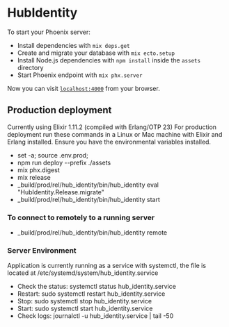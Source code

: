 # HubIdentity

To start your Phoenix server:

  * Install dependencies with `mix deps.get`
  * Create and migrate your database with `mix ecto.setup`
  * Install Node.js dependencies with `npm install` inside the `assets` directory
  * Start Phoenix endpoint with `mix phx.server`

Now you can visit [`localhost:4000`](http://localhost:4000) from your browser.

## Production deployment
Currently using Elixir 1.11.2 (compiled with Erlang/OTP 23)
For production deployment run these commands in a Linux or Mac machine with Elixir and Erlang installed.
Ensure you have the environmental variables installed.

- set -a; source .env.prod;
- npm run deploy --prefix ./assets
- mix phx.digest
- mix release
- _build/prod/rel/hub_identity/bin/hub_identity eval "HubIdentity.Release.migrate"
- _build/prod/rel/hub_identity/bin/hub_identity start
### To connect to remotely to a running server
- _build/prod/rel/hub_identity/bin/hub_identity remote

### Server Environment
Application is currently running as a service with systemctl, the file is located at /etc/systemd/system/hub_identity.service
- Check the status: systemctl status hub_identity.service
- Restart: sudo systemctl restart hub_identity.service
- Stop: sudo systemctl stop hub_identity.service
- Start: sudo systemctl start hub_identity.service
- Check logs: journalctl -u hub_identity.service | tail -50
